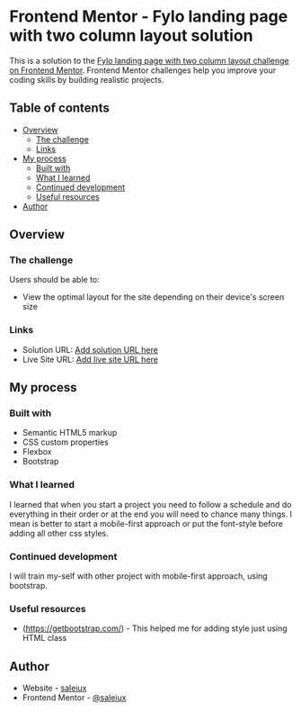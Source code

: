 # Frontend Mentor - Fylo landing page with two column layout solution

This is a solution to the [Fylo landing page with two column layout challenge on Frontend Mentor](https://www.frontendmentor.io/challenges/fylo-landing-page-with-two-column-layout-5ca5ef041e82137ec91a50f5). Frontend Mentor challenges help you improve your coding skills by building realistic projects. 

## Table of contents

- [Overview](#overview)
  - [The challenge](#the-challenge)
  - [Links](#links)
- [My process](#my-process)
  - [Built with](#built-with)
  - [What I learned](#what-i-learned)
  - [Continued development](#continued-development)
  - [Useful resources](#useful-resources)
- [Author](#author)

## Overview

### The challenge

Users should be able to:

- View the optimal layout for the site depending on their device's screen size

### Links

- Solution URL: [Add solution URL here](https://your-solution-url.com)
- Live Site URL: [Add live site URL here](https://fylo-landing-page-challenge-saleiux.netlify.app/)

## My process

### Built with

- Semantic HTML5 markup
- CSS custom properties
- Flexbox
- Bootstrap

### What I learned

I learned that when you start a project you need to follow a schedule and do everything in their order or at the end you will need to chance many things. I mean is better to start a mobile-first approach or put the font-style before adding all other css styles. 

### Continued development

I will train my-self with other project with mobile-first approach, using bootstrap. 

### Useful resources

- (https://getbootstrap.com/) - This helped me for adding style just using HTML class

## Author

- Website - [saleiux](https://samuele-viale.netlify.app/)
- Frontend Mentor - [@saleiux](https://www.frontendmentor.io/profile/Saleiux)
